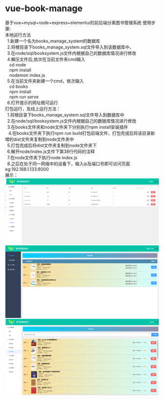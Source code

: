 # vue-book-manage
基于vue+mysql+node+express+elementui的前后端分离图书管理系统
使用步骤:  
本地运行方法  
&ensp;1.新建一个名为books_manage_system的数据库  
&ensp;2.将根目录下books_manage_system.sql文件导入到该数据库中，   
&ensp;3.在node/sql/booksystem.js文件内根据自己的数据库情况进行修改    
&ensp;4.解压文件后,依次在当前文件夹cmd输入    
&ensp;&ensp;cd node    
&ensp;&ensp;npm install    
&ensp;&ensp;nodemon index.js    
&ensp;5.在当前文件夹新建一个cmd，依次输入    
&ensp;&ensp;cd books  
&ensp;&ensp;npm install  
&ensp;&ensp;npm run serve  
&ensp;6.打开提示的网址既可运行    
打包运行，及线上运行方法：  
&ensp;1.将根目录下books_manage_system.sql文件导入到数据库中    
&ensp;2.在node/sql/booksystem.js文件内根据自己的数据库情况进行修改    
&ensp;3.在books文件夹和node文件夹下分别执行npm install安装插件  
&ensp; 4.在books文件夹下执行npm run build打包前端文件，打包完成后将该目录新增的dist文件夹复制到node文件夹中  
&ensp;5.打包完成后将dist文件夹复制到node文件夹下  
&ensp;6.解开node/index.js文件下第38行代码的注释  
&ensp;7.在node文件夹下执行node index.js  
&ensp;8.之后在处于同一网络中的设备下，输入ip及端口号即可访问页面 eg:192.168.1.133:8000   
展示：    
![image](https://github.com/84960390/vue-book-manage/blob/main/exhibit/1.png)
![image](https://github.com/84960390/vue-book-manage/blob/main/exhibit/2.png)
![image](https://github.com/84960390/vue-book-manage/blob/main/exhibit/3.png)
